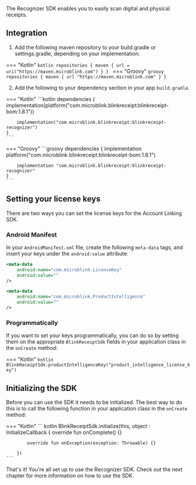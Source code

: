 The Recognizer SDK enables you to easily scan digital and physical receipts.

## Integration

1. Add the following maven repository to your build.gradle or settings.gradle, depending on your implementation:

=== "Kotlin"
    ```kotlin
     repositories {
       maven { url = uri("https://maven.microblink.com") }
     }
    ```
=== "Groovy"
    ```groovy
     repositories {
       maven { url "https://maven.microblink.com" }
     }
    ```

2. Add the following to your dependency section in your app `build.gradle`.

=== "Kotlin"
    ```kotlin
    dependencies {
        implementation(platform("com.microblink.blinkreceipt:blinkreceipt-bom:1.8.1"))

        implementation("com.microblink.blinkreceipt:blinkreceipt-recognizer")
    }
    ```
=== "Groovy"
    ```groovy
    dependencies {
        implementation platform("com.microblink.blinkreceipt:blinkreceipt-bom:1.8.1")

        implementation "com.microblink.blinkreceipt:blinkreceipt-recognizer"
    }
    ```

## Setting your license keys

There are two ways you can set the license keys for the Account Linking SDK.

### Android Manifest

In your `AndroidManifest.xml` file, create the following `meta-data` tags, and insert your keys under the `android:value` attribute:

```xml
<meta-data
    android:name="com.microblink.LicenseKey"
    android:value=""
/>

<meta-data
    android:name="com.microblink.ProductIntelligence"
    android:value=""
/>
```

### Programmatically

If you want to set your keys programmatically, you can do so by setting them on the appropriate `BlinkReceiptSdk` fields in your application class in the `onCreate` method:

=== "Kotlin"
    ```kotlin
    BlinkReceiptSdk.productIntelligenceKey("product_intelligence_license_key")
    ```

## Initializing the SDK

Before you can use the SDK it needs to be initialized. The best way to do this is to call the following function in your application class in the
`onCreate` method:

=== "Kotlin"
    ``` kotlin
    BlinkReceiptSdk.initialize(this, object : InitializeCallback {
        override fun onComplete() {}

            override fun onException(exception: Throwable) {}

        })
    ```

That's it! You're all set up to use the Recognizer SDK. Check out the next chapter for more information on how to use the SDK.
